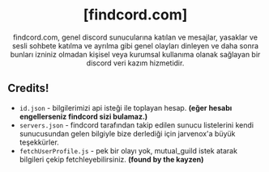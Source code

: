 <div align="center">

# [findcord.com]
 
findcord.com, genel discord sunucularına katılan ve mesajlar, yasaklar ve sesli sohbete katılma ve ayrılma gibi genel olayları dinleyen ve daha sonra bunları izniniz olmadan kişisel veya kurumsal kullanıma olanak sağlayan bir discord veri kazım hizmetidir.

</div>

## Credits!

- `id.json` - bilgilerimizi api isteği ile toplayan hesap.  **(eğer hesabı engellerseniz findcord sizi bulamaz.)**
- `servers.json` - findcord tarafından takip edilen sunucu listelerini kendi sunucusundan gelen bilgiyle bize derlediği için jarvenox'a büyük teşekkürler.
- `fetchUserProfile.js` - pek bir olayı yok, mutual_guild istek atarak bilgileri çekip fetchleyebilirsiniz. **(found by the kayzen)**


